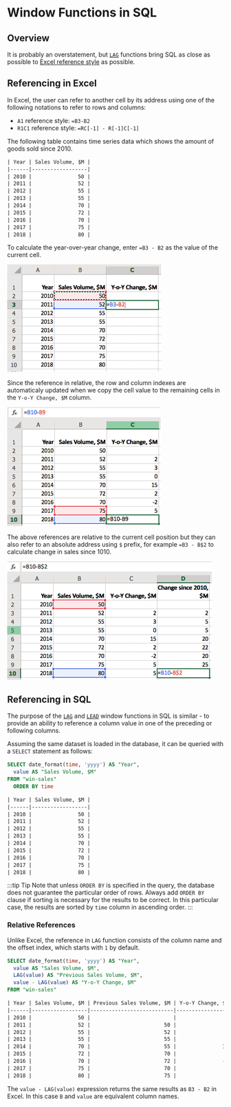 # Window Functions in SQL

## Overview

It is probably an overstatement, but [`LAG`](https://axibase.com/docs/atsd/sql/#lag) functions bring SQL as close as possible to [Excel reference style](../../blog/excel.md)  as possible.

## Referencing in Excel

In Excel, the user can refer to another cell by its address using one of the following notations to refer to rows and columns:

* `A1` reference style: `=B3-B2`
* `R1C1` reference style: `=RC[-1] - R[-1]C[-1]`

The following table contains time series data which shows the amount of goods sold since 2010.

```txt
| Year | Sales Volume, $M |
|------|------------------|
| 2010 |               50 |
| 2011 |               52 |
| 2012 |               55 |
| 2013 |               55 |
| 2014 |               70 |
| 2015 |               72 |
| 2016 |               70 |
| 2017 |               75 |
| 2018 |               80 |
```

To calculate the year-over-year change, enter `=B3 - B2` as the value of the current cell.

![](./images/excel-refer-1.png)

Since the reference in relative, the row and column indexes are automaticaly updated when we copy the cell value to the remaining cells in the `Y-o-Y Change, $M` column.

![](./images/excel-refer-2.png)

The above references are relative to the current cell position but they can also refer to an absolute address using `$` prefix, for example `=B3 - B$2` to calculate change in sales since 1010.

![](./images/excel-refer-3.png)

## Referencing in SQL

The purpose of the [`LAG`](https://axibase.com/docs/atsd/sql/#lag) and [`LEAD`](https://axibase.com/docs/atsd/sql/#lag) window functions in SQL is similar - to provide an ability to reference a column value in one of the preceding or following columns.

Assuming the same dataset is loaded in the database, it can be queried with a `SELECT` statement as follows:

```sql
SELECT date_format(time, 'yyyy') AS "Year",
  value AS "Sales Volume, $M"
FROM "win-sales"
  ORDER BY time
```

```txt
| Year | Sales Volume, $M |
|------|------------------|
| 2010 |               50 |
| 2011 |               52 |
| 2012 |               55 |
| 2013 |               55 |
| 2014 |               70 |
| 2015 |               72 |
| 2016 |               70 |
| 2017 |               75 |
| 2018 |               80 |
```

:::tip Tip
Note that unless `ORDER BY` is specified in the query, the database does not guarantee the particular order of rows. Always add `ORDER BY` clause if sorting is necessary for the results to be correct. In this particular case, the results are sorted by `time` column in ascending order.
:::

### Relative References

Unlike Excel, the reference in `LAG` function consists of the column name and the offset index, which starts with `1` by default.

```sql
SELECT date_format(time, 'yyyy') AS "Year",
  value AS "Sales Volume, $M",
  LAG(value) AS "Previous Sales Volume, $M",
  value - LAG(value) AS "Y-o-Y Change, $M"
FROM "win-sales"
```

```txt
| Year | Sales Volume, $M | Previous Sales Volume, $M | Y-o-Y Change, $M |
|------|------------------|---------------------------|------------------|
| 2010 |               50 |                           |                  |
| 2011 |               52 |                        50 |                2 |
| 2012 |               55 |                        52 |                3 |
| 2013 |               55 |                        55 |                0 |
| 2014 |               70 |                        55 |               15 |
| 2015 |               72 |                        70 |                2 |
| 2016 |               70 |                        72 |               -2 |
| 2017 |               75 |                        70 |                5 |
| 2018 |               80 |                        75 |                5 |
```

The `value - LAG(value)` expression returns the same results as `B3 - B2` in Excel. In this case `B` and `value` are equivalent column names.